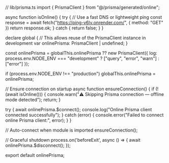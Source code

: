 // lib/prisma.ts
import { PrismaClient } from "@/prisma/generated/online";

async function isOnline() {
  try {
    // Use a fast DNS or lightweight ping
    const response = await fetch("https://ping-v6lv.onrender.com/", { method: "GET" })
    return response.ok;
  } catch {
    return false;
  }
}

declare global {
  // This allows reuse of the PrismaClient instance in development
  var onlinePrisma: PrismaClient | undefined;
}

const onlinePrisma = globalThis.onlinePrisma ?? new PrismaClient({
  log: process.env.NODE_ENV === "development" ? ["query", "error", "warn"] : ["error"]
});

if (process.env.NODE_ENV !== "production") globalThis.onlinePrisma = onlinePrisma;

// Ensure connection on startup
async function ensureConnection() {
  if (!(await isOnline())) {
    console.warn("⚠️ Skipping Prisma connection — offline mode detected");
    return;
  }
  
  try {
    await onlinePrisma.$connect();
    console.log("Online Prisma client connected successfully");
  } catch (error) {
    console.error("Failed to connect online Prisma client:", error);
  }
}

// Auto-connect when module is imported
ensureConnection();

// Graceful shutdown
process.on('beforeExit', async () => {
  await onlinePrisma.$disconnect();
});

export default onlinePrisma;